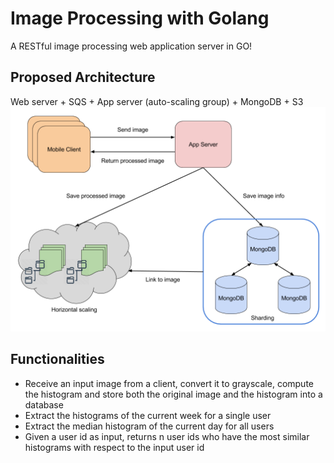 # Image Processing with Golang
A RESTful image processing web application server in GO!

## Proposed Architecture
Web server + SQS + App server (auto-scaling group) + MongoDB + S3
![architecure image](https://github.com/gyoho/image-processing/blob/master/Architecture%20Diagram.png)

## Functionalities
* Receive an input image from a client, convert it to grayscale, compute the histogram and store both the original image and the histogram into a database
* Extract the histograms of the current week for a single user
* Extract the median histogram of the current day for all users
* Given a user id as input, returns n user ids who have the most similar histograms with respect to the input user id
